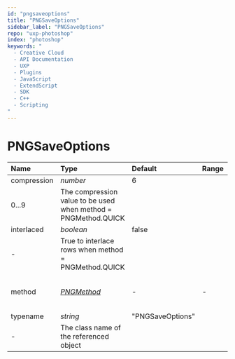 ```yaml
---
id: "pngsaveoptions"
title: "PNGSaveOptions"
sidebar_label: "PNGSaveOptions"
repo: "uxp-photoshop"
index: "photoshop"
keywords: "
  - Creative Cloud
  - API Documentation
  - UXP
  - Plugins
  - JavaScript
  - ExtendScript
  - SDK
  - C++
  - Scripting
"
---
```


# PNGSaveOptions

| Name | Type | Default | Range | Description |
| :------ | :------ | :------ | :------ | :------ |
| compression | *number* | 6
 | 0...9 | The compression value to be used when method &#x3D; PNGMethod.QUICK |
| interlaced | *boolean* | false
 | - | True to interlace rows when method &#x3D; PNGMethod.QUICK |
| method | [*PNGMethod*](/ps_reference/modules/Constants/#pngmethod) | - | - | PNG File Size optimization method. |
| typename | *string* | &quot;PNGSaveOptions&quot;
 | - | The class name of the referenced object |
